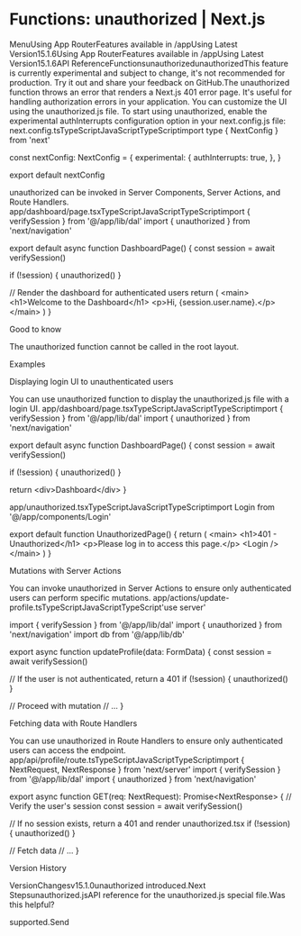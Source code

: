# Functions: unauthorized | Next.js

<p>MenuUsing App RouterFeatures available in /appUsing Latest Version15.1.6Using App RouterFeatures available in /appUsing Latest Version15.1.6API ReferenceFunctionsunauthorizedunauthorizedThis feature is currently experimental and subject to change, it's not recommended for production. Try it out and share your feedback on GitHub.The unauthorized function throws an error that renders a Next.js 401 error page. It's useful for handling authorization errors in your application. You can customize the UI using the unauthorized.js file.
To start using unauthorized, enable the experimental authInterrupts configuration option in your next.config.js file:
next.config.tsTypeScriptJavaScriptTypeScriptimport type { NextConfig } from 'next'</p>
<p>const nextConfig: NextConfig = {
experimental: {
authInterrupts: true,
},
}</p>
<p>export default nextConfig</p>
<p>unauthorized can be invoked in Server Components, Server Actions, and Route Handlers.
app/dashboard/page.tsxTypeScriptJavaScriptTypeScriptimport { verifySession } from '@/app/lib/dal'
import { unauthorized } from 'next/navigation'</p>
<p>export default async function DashboardPage() {
const session = await verifySession()</p>
<p>if (!session) {
unauthorized()
}</p>
<p>// Render the dashboard for authenticated users
return (
&lt;main&gt;
&lt;h1&gt;Welcome to the Dashboard&lt;/h1&gt;
&lt;p&gt;Hi, {session.user.name}.&lt;/p&gt;
&lt;/main&gt;
)
}</p>
<p>Good to know</p>
<p>The unauthorized function cannot be called in the root layout.</p>
<p>Examples</p>
<p>Displaying login UI to unauthenticated users</p>
<p>You can use unauthorized function to display the unauthorized.js file with a login UI.
app/dashboard/page.tsxTypeScriptJavaScriptTypeScriptimport { verifySession } from '@/app/lib/dal'
import { unauthorized } from 'next/navigation'</p>
<p>export default async function DashboardPage() {
const session = await verifySession()</p>
<p>if (!session) {
unauthorized()
}</p>
<p>return &lt;div&gt;Dashboard&lt;/div&gt;
}</p>
<p>app/unauthorized.tsxTypeScriptJavaScriptTypeScriptimport Login from '@/app/components/Login'</p>
<p>export default function UnauthorizedPage() {
return (
&lt;main&gt;
&lt;h1&gt;401 - Unauthorized&lt;/h1&gt;
&lt;p&gt;Please log in to access this page.&lt;/p&gt;
&lt;Login /&gt;
&lt;/main&gt;
)
}</p>
<p>Mutations with Server Actions</p>
<p>You can invoke unauthorized in Server Actions to ensure only authenticated users can perform specific mutations.
app/actions/update-profile.tsTypeScriptJavaScriptTypeScript'use server'</p>
<p>import { verifySession } from '@/app/lib/dal'
import { unauthorized } from 'next/navigation'
import db from '@/app/lib/db'</p>
<p>export async function updateProfile(data: FormData) {
const session = await verifySession()</p>
<p>// If the user is not authenticated, return a 401
if (!session) {
unauthorized()
}</p>
<p>// Proceed with mutation
// ...
}</p>
<p>Fetching data with Route Handlers</p>
<p>You can use unauthorized in Route Handlers to ensure only authenticated users can access the endpoint.
app/api/profile/route.tsTypeScriptJavaScriptTypeScriptimport { NextRequest, NextResponse } from 'next/server'
import { verifySession } from '@/app/lib/dal'
import { unauthorized } from 'next/navigation'</p>
<p>export async function GET(req: NextRequest): Promise&lt;NextResponse&gt; {
// Verify the user's session
const session = await verifySession()</p>
<p>// If no session exists, return a 401 and render unauthorized.tsx
if (!session) {
unauthorized()
}</p>
<p>// Fetch data
// ...
}</p>
<p>Version History</p>
<p>VersionChangesv15.1.0unauthorized introduced.Next Stepsunauthorized.jsAPI reference for the unauthorized.js special file.Was this helpful?</p>
<p>supported.Send</p>

